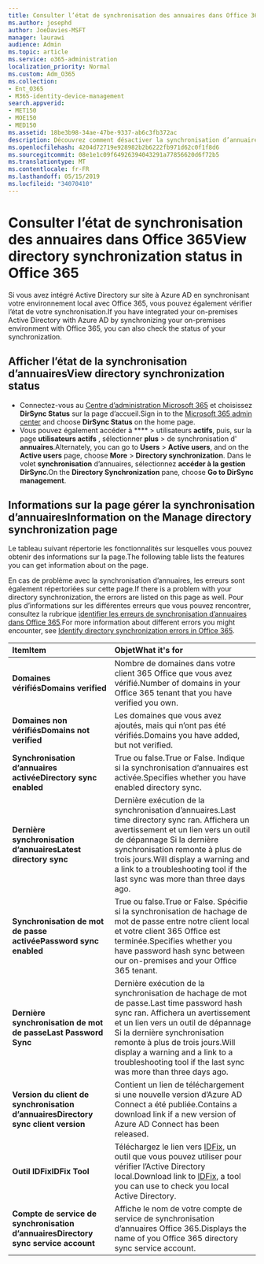 ```yaml
---
title: Consulter l’état de synchronisation des annuaires dans Office 365
ms.author: josephd
author: JoeDavies-MSFT
manager: laurawi
audience: Admin
ms.topic: article
ms.service: o365-administration
localization_priority: Normal
ms.custom: Adm_O365
ms.collection:
- Ent_O365
- M365-identity-device-management
search.appverid:
- MET150
- MOE150
- MED150
ms.assetid: 18be3b98-34ae-47be-9337-ab6c3fb372ac
description: Découvrez comment désactiver la synchronisation d’annuaires. Vous pouvez également afficher son état.
ms.openlocfilehash: 4204d72719e928982b2b6222fb971d62c0f1f8d6
ms.sourcegitcommit: 08e1e1c09f64926394043291a77856620d6f72b5
ms.translationtype: MT
ms.contentlocale: fr-FR
ms.lasthandoff: 05/15/2019
ms.locfileid: "34070410"
---
```

# <a name="view-directory-synchronization-status-in-office-365"></a><span data-ttu-id="5b792-104">Consulter l’état de synchronisation des annuaires dans Office 365</span><span class="sxs-lookup"><span data-stu-id="5b792-104">View directory synchronization status in Office 365</span></span>

<span data-ttu-id="5b792-105">Si vous avez intégré Active Directory sur site à Azure AD en synchronisant votre environnement local avec Office 365, vous pouvez également vérifier l’état de votre synchronisation.</span><span class="sxs-lookup"><span data-stu-id="5b792-105">If you have integrated your on-premises Active Directory with Azure AD by synchronizing your on-premises environment with Office 365, you can also check the status of your synchronization.</span></span>
  
## <a name="view-directory-synchronization-status"></a><span data-ttu-id="5b792-106">Afficher l’état de la synchronisation d’annuaires</span><span class="sxs-lookup"><span data-stu-id="5b792-106">View directory synchronization status</span></span>

- <span data-ttu-id="5b792-107">Connectez-vous au [Centre d’administration Microsoft 365](https://admin.microsoft.com) et choisissez **DirSync Status** sur la page d’accueil.</span><span class="sxs-lookup"><span data-stu-id="5b792-107">Sign in to the [Microsoft 365 admin center](https://admin.microsoft.com) and choose **DirSync Status** on the home page.</span></span>
- <span data-ttu-id="5b792-108">Vous pouvez également accéder à \*\*\*\* \> utilisateurs **actifs**, puis, sur la page **utilisateurs actifs** , sélectionner **plus** \> de synchronisation d' **annuaires**.</span><span class="sxs-lookup"><span data-stu-id="5b792-108">Alternately, you can go to **Users** \> **Active users**, and on the **Active users** page, choose **More** \> **Directory synchronization**.</span></span> <span data-ttu-id="5b792-109">Dans le volet **synchronisation** d’annuaires, sélectionnez **accéder à la gestion DirSync**.</span><span class="sxs-lookup"><span data-stu-id="5b792-109">On the **Directory Synchronization** pane, choose **Go to DirSync management**.</span></span>

## <a name="information-on-the-manage-directory-synchronization-page"></a><span data-ttu-id="5b792-110">Informations sur la page gérer la synchronisation d’annuaires</span><span class="sxs-lookup"><span data-stu-id="5b792-110">Information on the Manage directory synchronization page</span></span>

<span data-ttu-id="5b792-111">Le tableau suivant répertorie les fonctionnalités sur lesquelles vous pouvez obtenir des informations sur la page.</span><span class="sxs-lookup"><span data-stu-id="5b792-111">The following table lists the features you can get information about on the page.</span></span>
  
<span data-ttu-id="5b792-112">En cas de problème avec la synchronisation d’annuaires, les erreurs sont également répertoriées sur cette page.</span><span class="sxs-lookup"><span data-stu-id="5b792-112">If there is a problem with your directory synchronization, the errors are listed on this page as well.</span></span> <span data-ttu-id="5b792-113">Pour plus d’informations sur les différentes erreurs que vous pouvez rencontrer, consultez la rubrique [identifier les erreurs de synchronisation d’annuaires dans Office 365](identify-directory-synchronization-errors.md).</span><span class="sxs-lookup"><span data-stu-id="5b792-113">For more information about different errors you might encounter, see [Identify directory synchronization errors in Office 365](identify-directory-synchronization-errors.md).</span></span>
  
|<span data-ttu-id="5b792-114">**Item**</span><span class="sxs-lookup"><span data-stu-id="5b792-114">**Item**</span></span>|<span data-ttu-id="5b792-115">**Objet**</span><span class="sxs-lookup"><span data-stu-id="5b792-115">**What it's for**</span></span>|
|:-----|:-----|
|<span data-ttu-id="5b792-116">**Domaines vérifiés**</span><span class="sxs-lookup"><span data-stu-id="5b792-116">**Domains verified**</span></span> | <span data-ttu-id="5b792-117">Nombre de domaines dans votre client 365 Office que vous avez vérifié.</span><span class="sxs-lookup"><span data-stu-id="5b792-117">Number of domains in your Office 365 tenant that you have verified you own.</span></span> |
|<span data-ttu-id="5b792-118">**Domaines non vérifiés**</span><span class="sxs-lookup"><span data-stu-id="5b792-118">**Domains not verified**</span></span> | <span data-ttu-id="5b792-119">Les domaines que vous avez ajoutés, mais qui n’ont pas été vérifiés.</span><span class="sxs-lookup"><span data-stu-id="5b792-119">Domains you have added, but not verified.</span></span> |
|<span data-ttu-id="5b792-120">**Synchronisation d’annuaires activée**</span><span class="sxs-lookup"><span data-stu-id="5b792-120">**Directory sync enabled**</span></span> |<span data-ttu-id="5b792-121">True ou false.</span><span class="sxs-lookup"><span data-stu-id="5b792-121">True or False.</span></span> <span data-ttu-id="5b792-122">Indique si la synchronisation d’annuaires est activée.</span><span class="sxs-lookup"><span data-stu-id="5b792-122">Specifies whether you have enabled directory sync.</span></span> |
|<span data-ttu-id="5b792-123">**Dernière synchronisation d’annuaires**</span><span class="sxs-lookup"><span data-stu-id="5b792-123">**Latest directory sync**</span></span> | <span data-ttu-id="5b792-124">Dernière exécution de la synchronisation d’annuaires.</span><span class="sxs-lookup"><span data-stu-id="5b792-124">Last time directory sync ran.</span></span> <span data-ttu-id="5b792-125">Affichera un avertissement et un lien vers un outil de dépannage Si la dernière synchronisation remonte à plus de trois jours.</span><span class="sxs-lookup"><span data-stu-id="5b792-125">Will display a warning and a link to a troubleshooting tool if the last sync was more than three days ago.</span></span> |
|<span data-ttu-id="5b792-126">**Synchronisation de mot de passe activée**</span><span class="sxs-lookup"><span data-stu-id="5b792-126">**Password sync enabled**</span></span> | <span data-ttu-id="5b792-127">True ou false.</span><span class="sxs-lookup"><span data-stu-id="5b792-127">True or False.</span></span> <span data-ttu-id="5b792-128">Spécifie si la synchronisation de hachage de mot de passe entre notre client local et votre client 365 Office est terminée.</span><span class="sxs-lookup"><span data-stu-id="5b792-128">Specifies whether you have password hash sync between our on-premises and your Office 365 tenant.</span></span> |
|<span data-ttu-id="5b792-129">**Dernière synchronisation de mot de passe**</span><span class="sxs-lookup"><span data-stu-id="5b792-129">**Last Password Sync**</span></span> | <span data-ttu-id="5b792-130">Dernière exécution de la synchronisation de hachage de mot de passe.</span><span class="sxs-lookup"><span data-stu-id="5b792-130">Last time password hash sync ran.</span></span> <span data-ttu-id="5b792-131">Affichera un avertissement et un lien vers un outil de dépannage Si la dernière synchronisation remonte à plus de trois jours.</span><span class="sxs-lookup"><span data-stu-id="5b792-131">Will display a warning and a link to a troubleshooting tool if the last sync was more than three days ago.</span></span> |
|<span data-ttu-id="5b792-132">**Version du client de synchronisation d’annuaires**</span><span class="sxs-lookup"><span data-stu-id="5b792-132">**Directory sync client version**</span></span> | <span data-ttu-id="5b792-133">Contient un lien de téléchargement si une nouvelle version d’Azure AD Connect a été publiée.</span><span class="sxs-lookup"><span data-stu-id="5b792-133">Contains a download link if a new version of Azure AD Connect has been released.</span></span> |
|<span data-ttu-id="5b792-134">**Outil IDFix**</span><span class="sxs-lookup"><span data-stu-id="5b792-134">**IDFix Tool**</span></span> | <span data-ttu-id="5b792-135">Téléchargez le lien vers [IDFix](install-and-run-idfix.md), un outil que vous pouvez utiliser pour vérifier l’Active Directory local.</span><span class="sxs-lookup"><span data-stu-id="5b792-135">Download link to [IDFix](install-and-run-idfix.md), a tool you can use to check you local Active Directory.</span></span> |
|<span data-ttu-id="5b792-136">**Compte de service de synchronisation d’annuaires**</span><span class="sxs-lookup"><span data-stu-id="5b792-136">**Directory sync service account**</span></span> | <span data-ttu-id="5b792-137">Affiche le nom de votre compte de service de synchronisation d’annuaires Office 365.</span><span class="sxs-lookup"><span data-stu-id="5b792-137">Displays the name of you Office 365 directory sync service account.</span></span> |